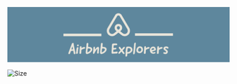 ![Alt text](https://github.com/bluewallumich/airbnb-explorer/blob/main/images/Airbnb_Explorers-1.jpg)

![Size](https://badge-size.herokuapp.com/{bluewallumich}/{airbnb-explorer}/{main}/{steve_dash_addition.ipynb})
